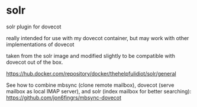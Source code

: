 # solr
solr plugin for dovecot

really intended for use with my dovecot container, but may work with other implementations of dovecot

taken from the solr image and modified slightly to be compatible with dovecot out of the box.

https://hub.docker.com/repository/docker/thehelpfulidiot/solr/general

See how to combine mbsync (clone remote mailbox), dovecot (serve mailbox as local IMAP server), and solr (index mailbox for better searching):
https://github.com/jon6fingrs/mbsync-dovecot
